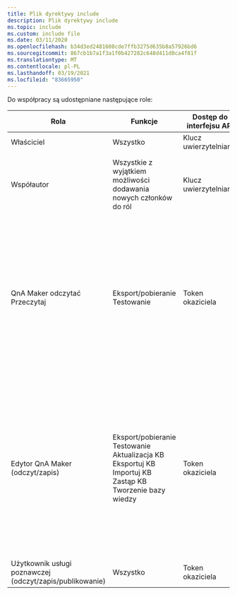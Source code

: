 ```yaml
---
title: Plik dyrektywy include
description: Plik dyrektywy include
ms.topic: include
ms.custom: include file
ms.date: 03/11/2020
ms.openlocfilehash: b34d3ed2481600cde7ffb3275d635b8a57926bd6
ms.sourcegitcommit: 867cb1b7a1f3a1f0b427282c648d411d0ca4f81f
ms.translationtype: MT
ms.contentlocale: pl-PL
ms.lasthandoff: 03/19/2021
ms.locfileid: "83665950"
---
```

Do współpracy są udostępniane następujące role:

|Rola|Funkcje|Dostęp do interfejsu API|Uprawnienia aplikacji|
|--|--|--|--|
|Właściciel|Wszystko|Klucz uwierzytelniania|Wszystko|
|Współautor|Wszystkie z wyjątkiem możliwości dodawania nowych członków do ról|Klucz uwierzytelniania|Wszystkie z wyjątkiem możliwości dodawania nowych członków do ról|
|QnA Maker odczytać<br>Przeczytaj|Eksport/pobieranie<br>Testowanie|Token okaziciela|1. Pobierz interfejs API bazy wiedzy<br>2. Utwórz listę artykułów bazy wiedzy dla interfejsu API użytkownika<br>3. Uzyskaj szczegóły bazy wiedzy<br>4. Pobieranie zmian<br>Generuj odpowiedź |
|Edytor QnA Maker<br>(odczyt/zapis)|Eksport/pobieranie<br>Testowanie<br>Aktualizacja KB<br>Eksportuj KB<br>Importuj KB<br>Zastąp KB<br>Tworzenie bazy wiedzy|Token okaziciela|1. Tworzenie interfejsu API bazy wiedzy<br>2. Zaktualizuj interfejs API bazy wiedzy<br>3. Zastąp interfejs API bazy wiedzy<br>4. Zastąp zmiany<br>5. "Uczenie interfejsu API" [w nowym modelu usług w wersji 5]|
|Użytkownik usługi poznawczej<br>(odczyt/zapis/publikowanie)|Wszystko|Token okaziciela|Wszystko|